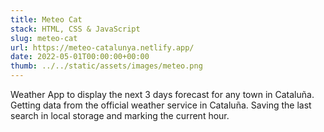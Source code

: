 ```yaml
---
title: Meteo Cat
stack: HTML, CSS & JavaScript
slug: meteo-cat
url: https://meteo-catalunya.netlify.app/
date: 2022-05-01T00:00:00+00:00
thumb: ../../static/assets/images/meteo.png
---
```


Weather App to display the next 3 days forecast for any town in Cataluña. Getting data from the official weather service in Cataluña. Saving the last search in local storage and marking the current hour.
